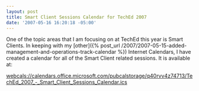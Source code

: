 ```yaml
---
layout: post
title: Smart Client Sessions Calendar for TechEd 2007
date: '2007-05-16 16:20:18 -05:00'
---
```


One of the topic areas that I am focusing on at TechEd this year is Smart Clients. In keeping with my [other]({% post_url /2007/2007-05-15-added-management-and-operations-track-calendar %}) Internet Calendars, I have created a calendar for all of the Smart Client related sessions. It is available at:

[webcals://calendars.office.microsoft.com/pubcalstorage/q40rvv4z74713/TechEd_2007_-_Smart_Client_Sessions_Calendar.ics](webcals://calendars.office.microsoft.com/pubcalstorage/q40rvv4z74713/TechEd_2007_-_Smart_Client_Sessions_Calendar.ics)
